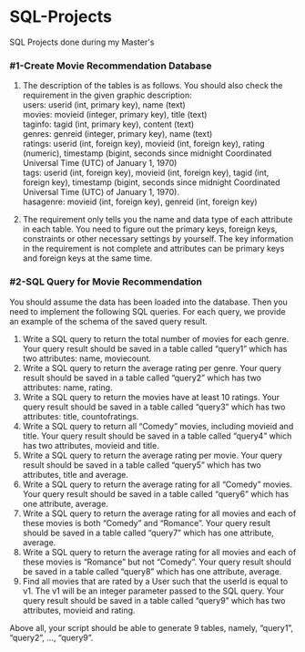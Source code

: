 # SQL-Projects
SQL Projects done during my Master's

### **#1-Create Movie Recommendation Database**
1. The description of the tables is as follows. You should also check the requirement in the given graphic description:  
users: userid (int, primary key), name (text)  
movies: movieid (integer, primary key), title (text)  
taginfo: tagid (int, primary key), content (text)  
genres: genreid (integer, primary key), name (text)  
ratings: userid (int, foreign key), movieid (int, foreign key), rating (numeric), timestamp (bigint, seconds since midnight Coordinated Universal Time (UTC) of January 1, 1970)  
tags: userid (int, foreign key), movieid (int, foreign key), tagid (int, foreign key), timestamp (bigint, seconds since midnight Coordinated Universal Time (UTC) of January 1, 1970).  
hasagenre: movieid (int, foreign key), genreid (int, foreign key)  

2. The requirement only tells you the name and data type of each attribute in each table. You need to figure out the primary keys, foreign keys, constraints or other necessary settings by yourself. The key information in the requirement is not complete and attributes can be primary keys and foreign keys at the same time.

### **#2-SQL Query for Movie Recommendation**

You should assume the data has been loaded into the database. Then you need to implement the following SQL queries. For each query, we provide an example of the schema of the saved query result.

1. Write a SQL query to return the total number of movies for each genre. Your query result should be saved in a table called “query1” which has two attributes: name, moviecount.
2. Write a SQL query to return the average rating per genre. Your query result should be saved in a table called “query2” which has two attributes: name, rating.
3. Write a SQL query to return the movies have at least 10 ratings. Your query result should be saved in a table called “query3” which has two attributes: title, countofratings.
4. Write a SQL query to return all “Comedy” movies, including movieid and title. Your query result should be saved in a table called “query4” which has two attributes, movieid and title.
5. Write a SQL query to return the average rating per movie. Your query result should be saved in a table called “query5” which has two attributes, title and average.
6. Write a SQL query to return the average rating for all “Comedy” movies. Your query result should be saved in a table called “query6” which has one attribute, average.
7. Write a SQL query to return the average rating for all movies and each of these movies is both “Comedy” and “Romance”. Your query result should be saved in a table called “query7” which has one attribute, average.
8. Write a SQL query to return the average rating for all movies and each of these movies is “Romance” but not “Comedy”. Your query result should be saved in a table called “query8” which has one attribute, average.
9. Find all movies that are rated by a User such that the userId is equal to v1. The v1 will be an integer parameter passed to the SQL query. Your query result should be saved in a table called “query9” which has two attributes, movieid and rating.

Above all, your script should be able to generate 9 tables, namely, “query1”, “query2”, …, “query9”.
